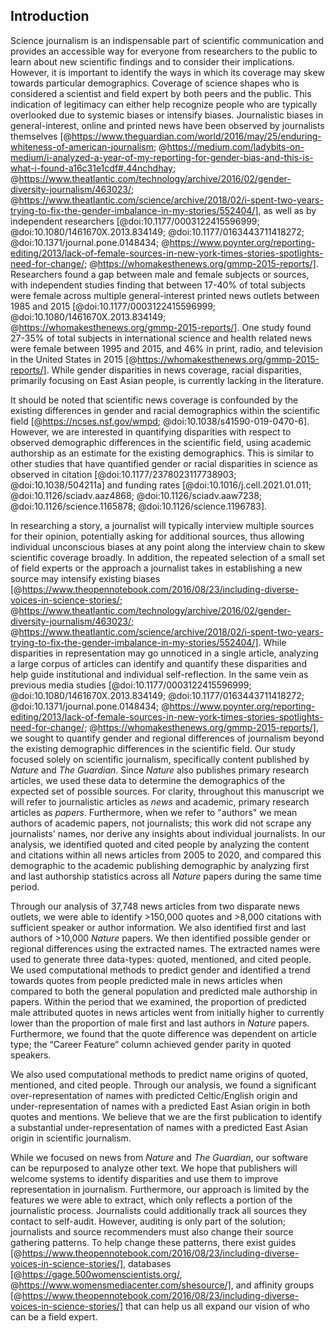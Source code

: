 ## Introduction
 
Science journalism is an indispensable part of scientific communication and provides an accessible way for everyone from researchers to the public to learn about new scientific findings and to consider their implications.
However, it is important to identify the ways in which its coverage may skew towards particular demographics. 
Coverage of science shapes who is considered a scientist and field expert by both peers and the public.
This indication of legitimacy can either help recognize people who are typically overlooked due to systemic biases or intensify biases.
Journalistic biases in general-interest, online and printed news have been observed by journalists themselves [@https://www.theguardian.com/world/2016/may/25/enduring-whiteness-of-american-journalism; @https://medium.com/ladybits-on-medium/i-analyzed-a-year-of-my-reporting-for-gender-bias-and-this-is-what-i-found-a16c31e1cdf#.44nchdhay; @https://www.theatlantic.com/technology/archive/2016/02/gender-diversity-journalism/463023/; @https://www.theatlantic.com/science/archive/2018/02/i-spent-two-years-trying-to-fix-the-gender-imbalance-in-my-stories/552404/], as well as by independent researchers [@doi:10.1177/0003122415596999; @doi:10.1080/1461670X.2013.834149; @doi:10.1177/0163443711418272; @doi:10.1371/journal.pone.0148434; @https://www.poynter.org/reporting-editing/2013/lack-of-female-sources-in-new-york-times-stories-spotlights-need-for-change/; @https://whomakesthenews.org/gmmp-2015-reports/].
Researchers found a gap between male and female subjects or sources, with independent studies finding that between 17-40% of total subjects were female across multiple general-interest printed news outlets between 1985 and 2015 [@doi:10.1177/0003122415596999; @doi:10.1080/1461670X.2013.834149; @https://whomakesthenews.org/gmmp-2015-reports/].
One study found 27-35% of total subjects in international science and health related news were female between 1995 and 2015, and 46% in print, radio, and television in the United States in 2015 [@https://whomakesthenews.org/gmmp-2015-reports/].
While gender disparities in news coverage, racial disparities, primarily focusing on East Asian people, is currently lacking in the literature.

It should be noted that scientific news coverage is confounded by the existing differences in gender and racial demographics within the scientific field [@https://ncses.nsf.gov/wmpd; @doi:10.1038/s41590-019-0470-6].
However, we are interested in quantifying disparities with respect to observed demographic differences in the scientific field, using academic authorship as an estimate for the existing demographics. 
This is similar to other studies that have quantified gender or racial disparities in science as observed in citation [@doi:10.1177/2378023117738903; @doi:10.1038/504211a] and funding rates [@doi:10.1016/j.cell.2021.01.011; @doi:10.1126/sciadv.aaz4868; @doi:10.1126/sciadv.aaw7238; @doi:10.1126/science.1165878; @doi:10.1126/science.1196783].
<!-- CUT and publication rates [@doi:10.1007/s11192-012-0893-4; @doi:10.1073/pnas.1915378117; @doi:10.1257/pandp.20181111]. -->
 
<!-- CUT It is crucial to ensure that science news coverage does not solely focus on a few well-known scientists, but expands our shared view of an expert scientist. -->
In researching a story, a journalist will typically interview multiple sources for their opinion, potentially asking for additional sources, thus allowing individual unconscious biases at any point along the interview chain to skew scientific coverage broadly.
In addition, the repeated selection of a small set of field experts or the approach a journalist takes in establishing a new source may intensify existing biases [@https://www.theopennotebook.com/2016/08/23/including-diverse-voices-in-science-stories/; @https://www.theatlantic.com/technology/archive/2016/02/gender-diversity-journalism/463023/; @https://www.theatlantic.com/science/archive/2018/02/i-spent-two-years-trying-to-fix-the-gender-imbalance-in-my-stories/552404/].
While disparities in representation may go unnoticed in a single article, analyzing a large corpus of articles can identify and quantify these disparities and help guide institutional and individual self-reflection.
In the same vein as previous media studies [@doi:10.1177/0003122415596999; @doi:10.1080/1461670X.2013.834149; @doi:10.1177/0163443711418272; @doi:10.1371/journal.pone.0148434; @https://www.poynter.org/reporting-editing/2013/lack-of-female-sources-in-new-york-times-stories-spotlights-need-for-change/; @https://whomakesthenews.org/gmmp-2015-reports/], we sought to quantify gender and regional differences of journalism beyond the existing demographic differences in the scientific field.
Our study focused solely on scientific journalism, specifically content published by _Nature_ and _The Guardian_.
Since _Nature_ also publishes primary research articles, we used these data to determine the demographics of the expected set of possible sources.
For clarity, throughout this manuscript we will refer to journalistic articles as _news_ and academic, primary research articles as _papers_. 
Furthermore, when we refer to "authors" we mean authors of academic papers, not journalists; this work did not scrape any journalists' names, nor derive any insights about individual journalists.
In our analysis, we identified quoted and cited people by analyzing the content and citations within all news articles from 2005 to 2020, and compared this demographic to the academic publishing demographic by analyzing first and last authorship statistics across all _Nature_ papers during the same time period.
 
Through our analysis of 37,748 news articles from two disparate news outlets, we were able to identify >150,000 quotes and >8,000 citations with sufficient speaker or author information. <!-- check citation number -->
We also identified first and last authors of >10,000 _Nature_ papers.
We then identified possible gender or regional differences using the extracted names.
The extracted names were used to generate three data-types: quoted, mentioned, and cited people.
We used computational methods to predict gender and identified a trend towards quotes from people predicted male in news articles when compared to both the general population and predicted male authorship in papers.
Within the period that we examined, the proportion of predicted male attributed quotes in news articles went from initially higher to currently lower than the proportion of male first and last authors in _Nature_ papers.
Furthermore, we found that the quote difference was dependent on article type; the “Career Feature” column achieved gender parity in quoted speakers.

We also used computational methods to predict name origins of quoted, mentioned, and cited people.
Through our analysis, we found a significant over-representation of names with predicted Celtic/English origin and under-representation of names with a predicted East Asian origin in both quotes and mentions.
We believe that we are the first publication to identify a substantial under-representation of names with a predicted East Asian origin in scientific journalism.
 
While we focused on news from _Nature_ and _The Guardian_, our software can be repurposed to analyze other text.
We hope that publishers will welcome systems to identify disparities and use them to improve representation in journalism.
Furthermore, our approach is limited by the features we were able to extract, which only reflects a portion of the journalistic process.
Journalists could additionally track all sources they contact to self-audit.
However, auditing is only part of the solution; journalists and source recommenders must also change their source gathering patterns.
To help change these patterns, there exist guides [@https://www.theopennotebook.com/2016/08/23/including-diverse-voices-in-science-stories/], databases [@https://gage.500womenscientists.org/, @https://www.womensmediacenter.com/shesource/], and affinity groups [@https://www.theopennotebook.com/2016/08/23/including-diverse-voices-in-science-stories/] that can help us all expand our vision of who can be a field expert.
